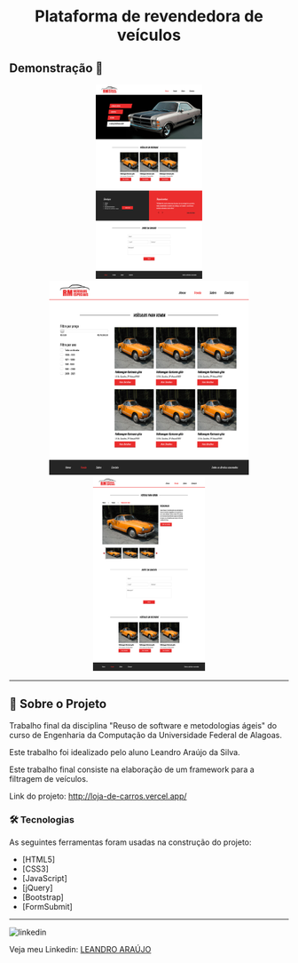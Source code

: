 <h1 style="text-align: center; font-weight: bold;">Plataforma de revendedora de veículos</h1>

## Demonstração 📸

<div align="center" >
  <img src="_imagens/home.png" alt="Foto do site" height="350">
  <img src="_imagens/venda.png" alt="Foto do site" height="350">
  <img src="_imagens/veiculo-teste.png" alt="Foto do site" height="350">
</div>

---

## 🚀 Sobre o Projeto

Trabalho final da disciplina "Reuso de software e metodologias ágeis" do curso de Engenharia da Computação da Universidade Federal de Alagoas.

Este trabalho foi idealizado pelo aluno Leandro Araújo da Silva.

Este trabalho final consiste na elaboração de um framework para a filtragem de veículos.

Link do projeto: http://loja-de-carros.vercel.app/

### 🛠 Tecnologias

As seguintes ferramentas foram usadas na construção do projeto:

- [HTML5]
- [CSS3]
- [JavaScript]
- [jQuery]
- [Bootstrap]
- [FormSubmit]
---

<img src="https://github.com/leandro-araujo-silva/Proffy-FullStack/raw/master/github/linkedin.png" alt="linkedin" height="50">
<br />

Veja meu Linkedin: [LEANDRO ARAÚJO](https://www.linkedin.com/in/leandro-araujo-silva01/)